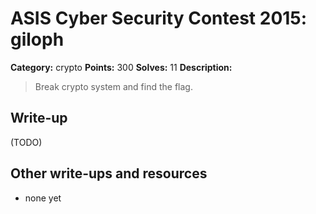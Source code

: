 # ASIS Cyber Security Contest 2015: giloph

**Category:** crypto
**Points:** 300
**Solves:** 11
**Description:**

> Break crypto system and find the flag.

## Write-up

(TODO)

## Other write-ups and resources

* none yet
